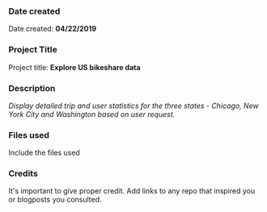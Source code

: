 ### Date created
Date created: **04/22/2019**

### Project Title
Project title: **Explore US bikeshare data**

### Description
_Display detailed trip and user statistics for the three states - Chicago, New 
York City and Washington based on user request._

### Files used
Include the files used

### Credits
It's important to give proper credit. Add links to any repo that inspired you or blogposts you consulted.

